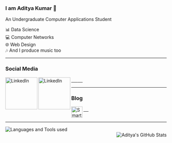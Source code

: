 ### I am Aditya Kumar 👋

An Undergraduate Computer Applications Student

📊 Data Science <br>
💻 Computer Networks <br>
🌐 Web Design <br>
🎶 And I produce music too <br>

---

### Social Media <br>
<!--
<a href="https://www.linkedin.com/in/adityakumar101/">
  <img align="left" alt="Linkedin" width="22px" src="https://cdn.jsdelivr.net/npm/simple-icons@v3/icons/linkedin.svg" />
</a>
-->
<a href="https://www.linkedin.com/in/adityakumar101/">
  <img align="left" alt="LinkedIn" width="100px" src="https://res.cloudinary.com/importdata/image/upload/v1595012354/linkedin_t9qiwy.png" alt="drawing" width="100"/> &nbsp;&nbsp;&nbsp;&nbsp;
</a>
<!--
<a href="https://www.instagram.com/prod.hrtg/">
  <img align="left" alt="Instagram" width="22px" src="https://cdn.jsdelivr.net/npm/simple-icons@v3/icons/instagram.svg" />
</a>
-->
<a href="https://www.instagram.com/prod.hrtg/">
  <img align="left" alt="LinkedIn" width="100px" src="https://www.instagram.com/static/images/web/mobile_nav_type_logo.png/735145cfe0a4.png" alt="drawing" width="100"/> &nbsp;&nbsp;&nbsp;&nbsp;
</a>
<br>

---

### Blog <br>
<!--
<a href="https://blog.smartcodehub.com/author/aditya/">
  <img align="left" alt="Blog" width="22px" src="https://cdn.jsdelivr.net/npm/simple-icons@v3/icons/blogger.svg" />
</a>
<br>
-->
<a href="https://blog.smartcodehub.com/author/aditya/">
  <img align="left" alt="SmartCodeHub Blog" width="35px" src="https://blog.smartcodehub.com/content/images/2020/03/logo--1-.png" alt="drawing" width="35"/> &nbsp;&nbsp;&nbsp;&nbsp;
</a>
<br>
<br>

---

<a href="#">
  <img align="left" alt="Languages and Tools used" src="https://github-readme-stats.vercel.app/api/top-langs/?username=adityakumaar&show_icons=true&hide_border=true" />
</a>
<br>

<a href="#">
  <img align="right" alt="Aditya's GitHub Stats" src="https://github-readme-stats.vercel.app/api?username=adityakumaar&show_icons=true&hide_border=true" />
</a>
<br>

<!--
### Updated Resume <br>
<a href="#">
  <img aligh="" alt="Resume-Aditya-Kumar" src="https://github.com/adityakumaar/adityakumaar/blob/master/resume-aditya-kumar.png" />
</a>
<br>
--->





<!--
<img src="https://res.cloudinary.com/importdata/image/upload/v1595012924/kaggle_ksaktb.png" alt="drawing" width="75"/>
<img src="https://res.cloudinary.com/importdata/image/upload/v1595012354/yt_logo_jjgys4.png" alt="drawing" width="100"/>&nbsp;&nbsp;&nbsp;&nbsp;
<img src="https://res.cloudinary.com/importdata/image/upload/v1595012354/medium_mono_hoz0z5.png" alt="drawing" width="35"/>&nbsp;&nbsp;&nbsp;&nbsp;
<img src="https://res.cloudinary.com/importdata/image/upload/v1595012924/Twitter_Logo_Blue_gbtagu.png" alt="drawing" width="40"/>&nbsp;&nbsp;&nbsp;&nbsp;
-->
<!--
**adityakumaar/adityakumaar** is a ✨ _special_ ✨ repository because its `README.md` (this file) appears on your GitHub profile.

Here are some ideas to get you started:

- 🔭 I’m currently working on ...
- 🌱 I’m currently learning ...
- 👯 I’m looking to collaborate on ...
- 🤔 I’m looking for help with ...
- 💬 Ask me about ...
- 📫 How to reach me: ...
- 😄 Pronouns: ...
- ⚡ Fun fact: ...
-->
